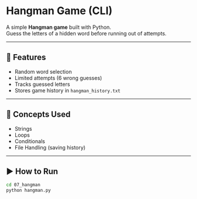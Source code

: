 # Hangman Game (CLI)

A simple **Hangman game** built with Python.  
Guess the letters of a hidden word before running out of attempts.

---

## 🔑 Features
- Random word selection
- Limited attempts (6 wrong guesses)
- Tracks guessed letters
- Stores game history in `hangman_history.txt`

---

## 🧠 Concepts Used
- Strings
- Loops
- Conditionals
- File Handling (saving history)

---

## ▶️ How to Run
```bash
cd 07_hangman
python hangman.py
